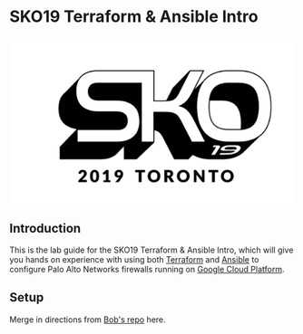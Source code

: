 # SKO19 Terraform & Ansible Intro

![SKO2019 Title](img/sko2019-logo.png)

## Introduction

This is the lab guide for the SKO19 Terraform & Ansible Intro, which will
give you hands on experience with using both
[Terraform](https://www.terraform.io) and [Ansible](https://www.ansible.com)
to configure Palo Alto Networks firewalls running on
[Google Cloud Platform](https://cloud.google.com).

## Setup

Merge in directions from [Bob's
repo](https://github.com/stealthllama/sko19-automation-lab) here.
